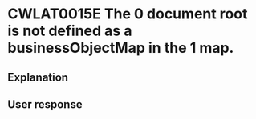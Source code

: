 # CWLAT0015E The 0 document root is not defined as a businessObjectMap in the 1 map.

## Explanation

## User response